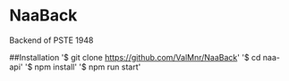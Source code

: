 # NaaBack
Backend of PSTE 1948

##Installation
'$ git clone https://github.com/ValMnr/NaaBack'
'$ cd naa-api'
'$ npm install'
'$ npm run start'
